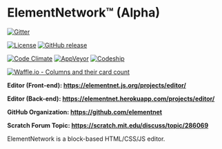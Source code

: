 # ElementNetwork™ (Alpha)
[![Gitter](https://img.shields.io/badge/gitter-join_chat-1dce73.svg?logo=gitter-white)](https://gitter.im/elementnet/main)

[![License](https://img.shields.io/github/license/elementnet/e.svg)](https://elementnet.js.org/LICENSE.txt)
[![GitHub release](https://img.shields.io/github/release/elementnet/e.svg)](https://github.com/elementnet/e/releases)

[![Code Climate](https://img.shields.io/codeclimate/maintainability/elementnet/e.svg)](https://codeclimate.com/github/elementnet/e/issues?status%5B%5D=open&status%5B%5D=confirmed)
[![AppVeyor](https://img.shields.io/appveyor/ci/Code-Lyoko/elementnet-github-io.svg?logo=appveyor)](https://ci.appveyor.com/project/Code-Lyoko/elementnet-github-io)
[![Codeship](https://img.shields.io/codeship/20580da0-c1ca-0135-e729-265f517797e2.svg)](https://app.codeship.com/projects/260416)

[![Waffle.io - Columns and their card count](https://badge.waffle.io/elementnet/e.png?columns=all)](https://waffle.io/elementnet/e?utm_source=badge)

**Editor (Front-end): <https://elementnet.js.org/projects/editor/>**

**Editor (Back-end): <https://elementnet.herokuapp.com/projects/editor/>**

**GitHub Organization: <https://github.com/elementnet>**

**Scratch Forum Topic: <https://scratch.mit.edu/discuss/topic/286069>**

ElementNetwork is a block-based HTML/CSS/JS editor.
